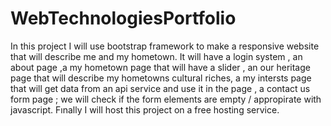 # WebTechnologiesPortfolio
In this project I will use bootstrap framework  to make a responsive website that will describe me and my hometown. It will have a login system , an about page ,a my hometown page that will have a slider , an  our heritage page that will describe my hometowns cultural riches, a my intersts page that will get data from an api service and use it in the page , a contact us form page ; we will check if the form elements are empty / appropirate with javascript. Fınally I will host this project on a free hosting service.